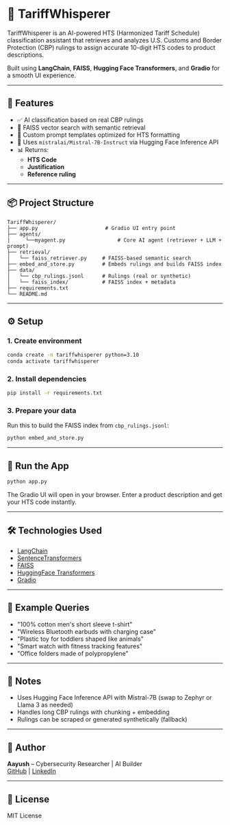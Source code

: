 
# 🧠 TariffWhisperer

TariffWhisperer is an AI-powered HTS (Harmonized Tariff Schedule) classification assistant that retrieves and analyzes U.S. Customs and Border Protection (CBP) rulings to assign accurate 10-digit HTS codes to product descriptions.

Built using **LangChain**, **FAISS**, **Hugging Face Transformers**, and **Gradio** for a smooth UI experience.

---

## 🚀 Features

- ✅ AI classification based on real CBP rulings
- 🔎 FAISS vector search with semantic retrieval
- 📄 Custom prompt templates optimized for HTS formatting
- 🧠 Uses `mistralai/Mistral-7B-Instruct` via Hugging Face Inference API
- 📊 Returns:
  - **HTS Code**
  - **Justification**
  - **Reference ruling**

---

## 📦 Project Structure

```
TariffWhisperer/
├── app.py                      # Gradio UI entry point
├── agents/
|     └──myagent.py                 # Core AI agent (retriever + LLM + prompt)
├── retrieval/
│   └── faiss_retriever.py     # FAISS-based semantic search
├── embed_and_store.py         # Embeds rulings and builds FAISS index
├── data/
│   └── cbp_rulings.jsonl      # Rulings (real or synthetic)
│   └── faiss_index/           # FAISS index + metadata
├── requirements.txt
└── README.md
```

---

## ⚙️ Setup

### 1. Create environment

```bash
conda create -n tariffwhisperer python=3.10
conda activate tariffwhisperer
```

### 2. Install dependencies

```bash
pip install -r requirements.txt
```

### 3. Prepare your data

Run this to build the FAISS index from `cbp_rulings.jsonl`:

```bash
python embed_and_store.py
```

---

## 🧪 Run the App

```bash
python app.py
```

The Gradio UI will open in your browser. Enter a product description and get your HTS code instantly.

---

## 🛠 Technologies Used

- [LangChain](https://www.langchain.com/)
- [SentenceTransformers](https://www.sbert.net/)
- [FAISS](https://github.com/facebookresearch/faiss)
- [HuggingFace Transformers](https://huggingface.co/)
- [Gradio](https://www.gradio.app/)

---

## 🧠 Example Queries

- "100% cotton men's short sleeve t-shirt"
- "Wireless Bluetooth earbuds with charging case"
- "Plastic toy for toddlers shaped like animals"
- "Smart watch with fitness tracking features"
- "Office folders made of polypropylene"

---

## 📌 Notes

- Uses Hugging Face Inference API with Mistral-7B (swap to Zephyr or Llama 3 as needed)
- Handles long CBP rulings with chunking + embedding
- Rulings can be scraped or generated synthetically (fallback)

---

## 👤 Author

**Aayush** – Cybersecurity Researcher | AI Builder  
[GitHub](https://github.com/your-handle) | [LinkedIn](https://linkedin.com/in/your-handle)

---

## 📜 License

MIT License
```
